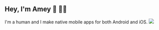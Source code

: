 ## Hey, I'm Amey :wave:  :man_technologist:

I'm a human and I make native mobile apps for both Android and iOS. <image src = "meme.jpg">
